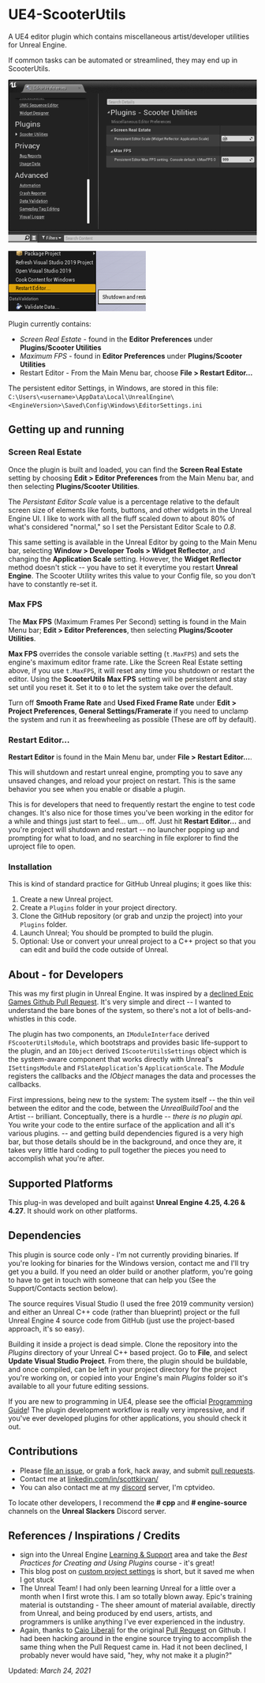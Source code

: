 # UE4-ScooterUtils

 A UE4 editor plugin which contains miscellaneous
 artist/developer utilities for Unreal Engine.

If common tasks can be automated or streamlined, they may end up in ScooterUtils.

![](Docs/Images/prefs.png)

![](Docs/Images/restart.png)

Plugin currently contains:
- *Screen Real Estate* - found in the
**Editor Preferences** under **Plugins/Scooter Utilities**
- *Maximum FPS* - found in **Editor Preferences**
under **Plugins/Scooter Utilities**
- Restart Editor - From the Main Menu bar, choose 
  **File > Restart Editor...**
  
The persistent editor Settings, in Windows, are stored in this file:  
```C:\Users\<username>\AppData\Local\UnrealEngine\<EngineVersion>\Saved\Config\Windows\EditorSettings.ini```

## Getting up and running

### Screen Real Estate 
Once the plugin is built and loaded, you can find the **Screen Real Estate**
setting by choosing **Edit > Editor Preferences** from the Main Menu bar, and
then selecting **Plugins/Scooter Utilities**.

The *Persistant Editor Scale* value is a percentage relative to the default 
screen size of elements like fonts, buttons, and other widgets in the Unreal 
Engine UI.  I like to work with all the fluff scaled down to about 80% of 
what's considered "normal," so I set the Persistant Editor Scale to *0.8*.

This same setting is available in the Unreal Editor by going to
the Main Menu bar, selecting **Window > Developer Tools > Widget Reflector**,
and changing the **Application Scale** setting.  However, the **Widget Reflector**
method doesn't stick -- you have to set it everytime you restart **Unreal
Engine**.  The Scooter Utility writes this value to your Config
file, so you don't have to constantly re-set it.

### Max FPS
The **Max FPS** (Maximum Frames Per Second)
setting is found in the Main Menu bar; **Edit > Editor Preferences**, 
then selecting **Plugins/Scooter Utilities**.

**Max FPS** overrides the console variable setting (```t.MaxFPS```) and sets
the engine's maximum editor frame rate.  Like the Screen Real Estate setting
above, if you use ```t.MaxFPS```, it will reset any time you shutdown or restart 
the editor.  Using the **ScooterUtils Max FPS** setting will be persistent and 
stay set until you reset it.  Set it to ```0``` to let the system take over the 
default.

Turn off **Smooth Frame Rate** and **Used Fixed Frame Rate** under
**Edit > Project Preferences**, **General Settings/Framerate** if you need to 
unclamp the system and run it as freewheeling as possible (These
are off by default).

### Restart Editor...
**Restart Editor** is found in the Main Menu bar, under
  **File > Restart Editor...**.

This will shutdown and restart unreal engine, prompting you to save any unsaved changes, and reload 
your project on restart.  This is the same behavior you see when you enable or disable a plugin.

This is for developers that need to frequently restart the engine to test code changes.  It's also 
nice for those times you've been working in the editor for a while and things just start to feel... um...
off.  Just hit **Restart Editor...** and you're project will shutdown and restart -- no launcher popping up and prompting 
for what to load, and no searching in file explorer to find the uproject file to open.


### Installation

This is kind of standard practice for GitHub Unreal plugins; it goes
like this:

1. Create a new Unreal project.
1. Create a ```Plugins``` folder in your project directory.
1. Clone the GitHub repository (or grab and unzip the project) into your
```Plugins``` folder.
1. Launch Unreal; You should be prompted to build the plugin.
2. Optional:  Use or convert your unreal project to a C++ project so
that you can edit and build the code outside of Unreal.



## About - for Developers

This was my first plugin in Unreal Engine.
It was inspired by a [declined Epic Games Github Pull
Request](https://github.com/EpicGames/UnrealEngine/pull/7436).  It's very
simple and direct -- I wanted to understand the bare bones of the system,
so there's not a lot of bells-and-whistles in this code.

The plugin has two components, an ``IModuleInterface`` derived
``FScooterUtilsModule``, which bootstraps and provides basic life-support
to the plugin, and an ``IObject`` derived ``IScooterUtilsSettings``
object which is the system-aware component that works directly
with Unreal's ``ISettingsModule`` and ``FSlateApplication``'s
``ApplicationScale``.  The *Module* registers the callbacks and the
*IObject* manages the data and processes the callbacks.

First impressions, being new to the system:  The system itself -- the
thin veil between the editor and the code, between the *UnrealBuildTool*
and the Artist -- brilliant.  Conceptually, there is a hurdle --
*there is no plugin api.*  You write your code to the entire surface
of the application and all it's various plugins.  -- and getting build
dependencies figured is a very high bar, but those details should be in
the background, and once they are, it takes very little hard coding to
pull together the pieces you need to accomplish what you're after.

## Supported Platforms

This plug-in was developed and built against **Unreal Engine 4.25, 4.26 & 4.27**. It
should work on other
platforms.

## Dependencies

This plugin is source code only - I'm not currently providing binaries.
If you're looking for binaries for the Windows version, contact me
and I'll try get you a build.  If you need an older build or another
platform, you're going to have to get in touch with someone that can
help you (See the Support/Contacts section below).

The source requires Visual Studio (I used the free 2019 community version)
and either an Unreal C++ code (rather than blueprint) project or the full
Unreal Engine 4 source code from GitHub (just use the project-based
approach, it's so easy). 

Building it inside a project is dead simple.  Clone the repository
into the *Plugins* directory of your Unreal C++ based project. Go to
**File**, and select **Update Visual Studio Project**.  From there,
the plugin should be buildable, and once compiled, can be left in your
project directory for the project you're working on, or copied into
your Engine's main *Plugins* folder so it's available to all your future
editing sessions.  

If you are new to programming in UE4,
please see the official [Programming
Guide](https://docs.unrealengine.com/en-US/Programming/Plugins/index.html)!
The plugin development workflow is really very impressive, and if you've
ever developed plugins for other applications, you should check it out.  

## Contributions

- Please [file an
issue](https://github.com/ScottKirvan/UE4-ScooterUtils/issues),
or grab a fork, hack away, and submit [pull
requests](https://github.com/ScottKirvan/UE4-ScooterUtils/pulls?q=is%3Aopen+is%3Apr).
- Contact me at
[linkedin.com/in/scottkirvan/](https://www.linkedin.com/in/scottkirvan/)
- You can also contact me at my [discord](https://discord.gg/TSKHvVFYxB)
server, I'm cptvideo.

To locate other developers, I recommend the **# cpp** and **#
engine-source** channels on the **Unreal Slackers** Discord server.

## References / Inspirations / Credits

- sign into the Unreal Engine [Learning &
Support](https://www.unrealengine.com/en-US/learn) area and take the
*Best Practices for Creating and Using Plugins* course - it's great!
- This blog post on [custom project
settings](http://www.mov-eax-rgb.net/blog/custom-settings-object/)
is short, but it saved me when I got stuck
- The Unreal Team!  I had only been learning Unreal for a little
over a month when I first wrote this.  I am so totally blown away.
Epic's training material is outstanding - The sheer amount of material
available, directly from Unreal, and being produced by end users, artists,
and programmers is unlike anything I've ever experienced in the industry.
- Again, thanks to [Caio Liberali](https://github.com/caioliberali) for
the original [Pull Request](https://github.com/EpicGames/UnrealEngine/p)
on Github.  I had been hacking around in the engine source trying to
accomplish the same thing when the Pull Request came in.  Had it not
been declined, I probably never would have said, "hey, why not make it
a plugin?"

Updated: *March 24, 2021*

